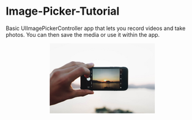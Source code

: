 # Image-Picker-Tutorial
Basic UIImagePickerController app that lets you record videos and take photos. You can then save the media or use it within the app.
<p align="center">
    <img src="images/image1.png" width=275px>
</p>
